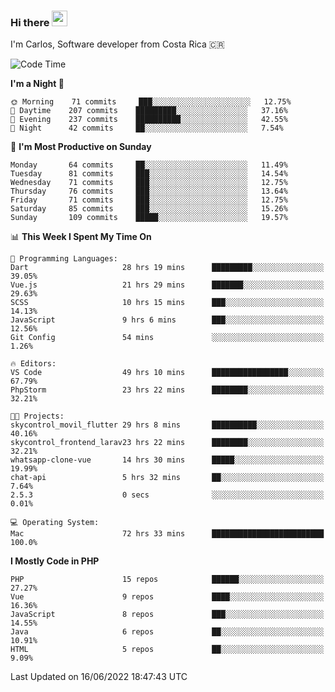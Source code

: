 ### Hi there <img src="https://media.giphy.com/media/hvRJCLFzcasrR4ia7z/giphy.gif" width="25px">

I'm Carlos, Software developer from Costa Rica 🇨🇷

<!--START_SECTION:waka-->
![Code Time](http://img.shields.io/badge/Code%20Time-0%20secs-blue)

**I'm a Night 🦉** 

```text
🌞 Morning    71 commits     ███░░░░░░░░░░░░░░░░░░░░░░   12.75% 
🌆 Daytime    207 commits    █████████░░░░░░░░░░░░░░░░   37.16% 
🌃 Evening    237 commits    ██████████░░░░░░░░░░░░░░░   42.55% 
🌙 Night      42 commits     ██░░░░░░░░░░░░░░░░░░░░░░░   7.54%

```
📅 **I'm Most Productive on Sunday** 

```text
Monday       64 commits     ██░░░░░░░░░░░░░░░░░░░░░░░   11.49% 
Tuesday      81 commits     ███░░░░░░░░░░░░░░░░░░░░░░   14.54% 
Wednesday    71 commits     ███░░░░░░░░░░░░░░░░░░░░░░   12.75% 
Thursday     76 commits     ███░░░░░░░░░░░░░░░░░░░░░░   13.64% 
Friday       71 commits     ███░░░░░░░░░░░░░░░░░░░░░░   12.75% 
Saturday     85 commits     ███░░░░░░░░░░░░░░░░░░░░░░   15.26% 
Sunday       109 commits    █████░░░░░░░░░░░░░░░░░░░░   19.57%

```


📊 **This Week I Spent My Time On** 

```text
💬 Programming Languages: 
Dart                     28 hrs 19 mins      █████████░░░░░░░░░░░░░░░░   39.05% 
Vue.js                   21 hrs 29 mins      ███████░░░░░░░░░░░░░░░░░░   29.63% 
SCSS                     10 hrs 15 mins      ███░░░░░░░░░░░░░░░░░░░░░░   14.13% 
JavaScript               9 hrs 6 mins        ███░░░░░░░░░░░░░░░░░░░░░░   12.56% 
Git Config               54 mins             ░░░░░░░░░░░░░░░░░░░░░░░░░   1.26%

🔥 Editors: 
VS Code                  49 hrs 10 mins      █████████████████░░░░░░░░   67.79% 
PhpStorm                 23 hrs 22 mins      ████████░░░░░░░░░░░░░░░░░   32.21%

🐱‍💻 Projects: 
skycontrol_movil_flutter 29 hrs 8 mins       ██████████░░░░░░░░░░░░░░░   40.16% 
skycontrol_frontend_larav23 hrs 22 mins      ████████░░░░░░░░░░░░░░░░░   32.21% 
whatsapp-clone-vue       14 hrs 30 mins      █████░░░░░░░░░░░░░░░░░░░░   19.99% 
chat-api                 5 hrs 32 mins       ██░░░░░░░░░░░░░░░░░░░░░░░   7.64% 
2.5.3                    0 secs              ░░░░░░░░░░░░░░░░░░░░░░░░░   0.01%

💻 Operating System: 
Mac                      72 hrs 33 mins      █████████████████████████   100.0%

```

**I Mostly Code in PHP** 

```text
PHP                      15 repos            ██████░░░░░░░░░░░░░░░░░░░   27.27% 
Vue                      9 repos             ████░░░░░░░░░░░░░░░░░░░░░   16.36% 
JavaScript               8 repos             ███░░░░░░░░░░░░░░░░░░░░░░   14.55% 
Java                     6 repos             ██░░░░░░░░░░░░░░░░░░░░░░░   10.91% 
HTML                     5 repos             ██░░░░░░░░░░░░░░░░░░░░░░░   9.09%

```



 Last Updated on 16/06/2022 18:47:43 UTC
<!--END_SECTION:waka-->
